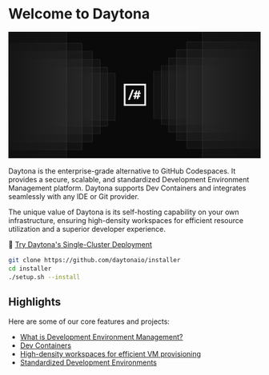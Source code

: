 # Welcome to Daytona

![Daytona Header](readme_img.png)

Daytona is the enterprise-grade alternative to GitHub Codespaces. It provides a secure, scalable, and standardized Development Environment Management platform. Daytona supports Dev Containers and integrates seamlessly with any IDE or Git provider.

The unique value of Daytona is its self-hosting capability on your own infrastructure, ensuring high-density workspaces for efficient resource utilization and a superior developer experience.

🚀 [Try Daytona's Single-Cluster Deployment](https://github.com/daytonaio/installer)

```bash
git clone https://github.com/daytonaio/installer
cd installer
./setup.sh --install
```

## Highlights

Here are some of our core features and projects:

- [What is Development Environment Management?](https://www.daytona.io/dotfiles/clarifying-cloud-development)
- [Dev Containers](https://daytona.io/)
- [High-density workspaces for efficient VM provisioning](https://www.daytona.io/dotfiles/enterprise-grade-alternative-to-github-codespaces)
- [Standardized Development Environments](https://www.daytona.io/dotfiles/embracing-standardized-development-environments)
